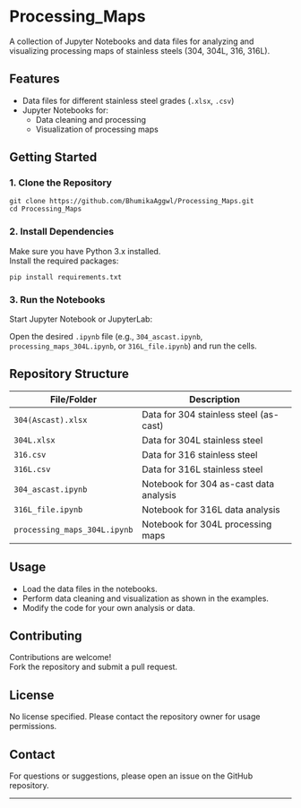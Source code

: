 # Processing_Maps

A collection of Jupyter Notebooks and data files for analyzing and visualizing processing maps of stainless steels (304, 304L, 316, 316L).

## Features

- Data files for different stainless steel grades (`.xlsx`, `.csv`)
- Jupyter Notebooks for:
  - Data cleaning and processing
  - Visualization of processing maps

## Getting Started

### 1. Clone the Repository
```
git clone https://github.com/BhumikaAggwl/Processing_Maps.git
cd Processing_Maps
```
### 2. Install Dependencies
Make sure you have Python 3.x installed.  
Install the required packages:

```
pip install requirements.txt
```


### 3. Run the Notebooks

Start Jupyter Notebook or JupyterLab:


Open the desired `.ipynb` file (e.g., `304_ascast.ipynb`, `processing_maps_304L.ipynb`, or `316L_file.ipynb`) and run the cells.

## Repository Structure

| File/Folder                  | Description                                 |
|----------------------------- |---------------------------------------------|
| `304(Ascast).xlsx`           | Data for 304 stainless steel (as-cast)      |
| `304L.xlsx`                  | Data for 304L stainless steel               |
| `316.csv`                    | Data for 316 stainless steel                |
| `316L.csv`                   | Data for 316L stainless steel               |
| `304_ascast.ipynb`           | Notebook for 304 as-cast data analysis      |
| `316L_file.ipynb`            | Notebook for 316L data analysis             |
| `processing_maps_304L.ipynb` | Notebook for 304L processing maps           |

## Usage

- Load the data files in the notebooks.
- Perform data cleaning and visualization as shown in the examples.
- Modify the code for your own analysis or data.

## Contributing

Contributions are welcome!  
Fork the repository and submit a pull request.

## License

No license specified. Please contact the repository owner for usage permissions.

## Contact

For questions or suggestions, please open an issue on the GitHub repository.

---






